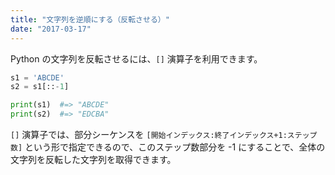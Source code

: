 ```yaml
---
title: "文字列を逆順にする（反転させる）"
date: "2017-03-17"
---
```


Python の文字列を反転させるには、`[]` 演算子を利用できます。

~~~ python
s1 = 'ABCDE'
s2 = s1[::-1]

print(s1)  #=> "ABCDE"
print(s2)  #=> "EDCBA"
~~~

`[]` 演算子では、部分シーケンスを `[開始インデックス:終了インデックス+1:ステップ数]` という形で指定できるので、このステップ数部分を -1 にすることで、全体の文字列を反転した文字列を取得できます。

